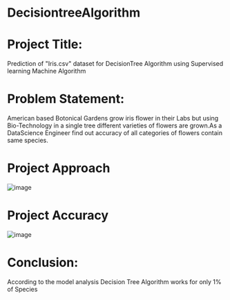 # DecisiontreeAlgorithm
# **Project Title**:
Prediction of "Iris.csv" dataset for DecisionTree Algorithm using Supervised learning Machine Algorithm
# **Problem Statement:**
American based Botonical Gardens grow iris flower in their Labs but using Bio-Technology in a single tree different varieties of flowers are grown.As a DataScience Engineer find out accuracy of all categories of flowers contain same species.
# Project Approach
![image](https://github.com/Manichandachiever1/DecisiontreeAlgorithm/assets/127472257/2c213940-efea-46e5-aca8-d9b294b8ac96)
# Project Accuracy
![image](https://github.com/Manichandachiever1/DecisiontreeAlgorithm/assets/127472257/355a83b8-bf4b-467d-b005-837bd895e479)
# Conclusion:
According to the  model analysis Decision Tree Algorithm works for only 1% of Species 
